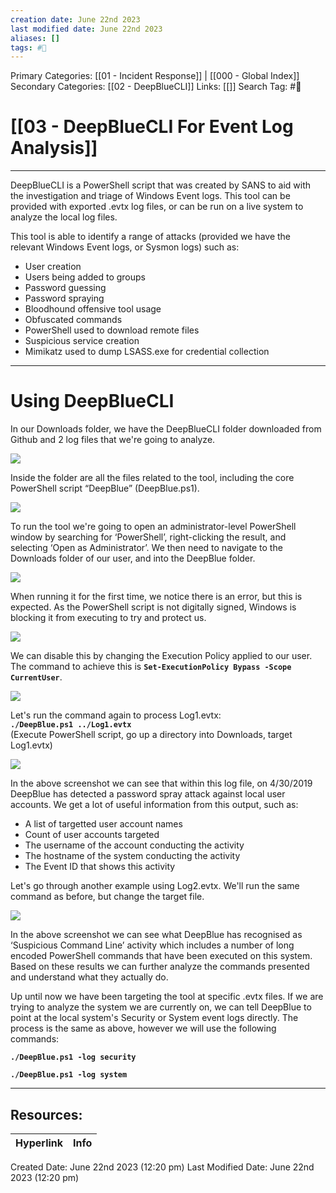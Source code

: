 ```yaml
---
creation date: June 22nd 2023
last modified date: June 22nd 2023
aliases: []
tags: #📖
---
```


Primary Categories: [[01 - Incident Response]] | [[000 - Global Index]] 
Secondary Categories: [[02 - DeepBlueCLI]] 
Links: [[]] 
Search Tag: #📖  

# [[03 - DeepBlueCLI For Event Log Analysis]]  
---

DeepBlueCLI is a PowerShell script that was created by SANS to aid with the investigation and triage of Windows Event logs. This tool can be provided with exported .evtx log files, or can be run on a live system to analyze the local log files.

This tool is able to identify a range of attacks (provided we have the relevant Windows Event logs, or Sysmon logs) such as:

- User creation
- Users being added to groups
- Password guessing
- Password spraying
- Bloodhound offensive tool usage
- Obfuscated commands
- PowerShell used to download remote files
- Suspicious service creation
- Mimikatz used to dump LSASS.exe for credential collection


---

# Using DeepBlueCLI

In our Downloads folder, we have the DeepBlueCLI folder downloaded from Github and 2 log files that we're going to analyze.

![](https://d2y9h8w1ydnujs.cloudfront.net/uploads/content/files/470a8fc4d722ac80ca083301834ead5c008f3c326ca3446c0f4cd74f9d83b16eaed9eff2d2fb349d976bd54ce9b8.PNG)

Inside the folder are all the files related to the tool, including the core PowerShell script “DeepBlue” (DeepBlue.ps1).

![](https://d2y9h8w1ydnujs.cloudfront.net/uploads/content/files/583ae113be540e8fda803013dfdf8be017fcdcdebdec2f486c596338e9e3926fa1954d94df5dd29d19568d00722c.PNG)

To run the tool we're going to open an administrator-level PowerShell window by searching for ‘PowerShell’, right-clicking the result, and selecting ‘Open as Administrator’. We then need to navigate to the Downloads folder of our user, and into the DeepBlue folder.

![](https://d2y9h8w1ydnujs.cloudfront.net/uploads/content/files/e55072a72cb5f30b00297b57637eb2ab4aaaa687ef06fade63262b26fb73faad3ae4eb54e46cf0f7a73ee94a5c03.PNG)

When running it for the first time, we notice there is an error, but this is expected. As the PowerShell script is not digitally signed, Windows is blocking it from executing to try and protect us.

![](https://d2y9h8w1ydnujs.cloudfront.net/uploads/content/files/f514098291467832e865e57414c77fe8a8bbf6d8dacc786f8af2c69475b505d01140ba848876a50cb3d27e0fce81.PNG)

We can disable this by changing the Execution Policy applied to our user. The command to achieve this is **`Set-ExecutionPolicy Bypass -Scope CurrentUser`**.

![](https://d2y9h8w1ydnujs.cloudfront.net/uploads/content/files/230efefa16c3b48358f48112699fb1172a5c67d3f00717a59e5bdd217ef87fd0181af0af06e2186a26ce564af27c.PNG)

Let's run the command again to process Log1.evtx:  
**`./DeepBlue.ps1 ../Log1.evtx`**  
(Execute PowerShell script, go up a directory into Downloads, target Log1.evtx)

![](https://d2y9h8w1ydnujs.cloudfront.net/uploads/content/files/ffdff52ab77d7ececb43c2db99b63eec94c5396c8fd3cd51042ff54685165a1b1538482ee4629fa235658548336e.PNG)

In the above screenshot we can see that within this log file, on 4/30/2019 DeepBlue has detected a password spray attack against local user accounts. We get a lot of useful information from this output, such as:

- A list of targetted user account names
- Count of user accounts targeted
- The username of the account conducting the activity
- The hostname of the system conducting the activity
- The Event ID that shows this activity

Let's go through another example using Log2.evtx. We'll run the same command as before, but change the target file.

![](https://d2y9h8w1ydnujs.cloudfront.net/uploads/content/files/64e52ea4282275693b371cd9276485b4ac74de64d4ebfeb207c41087e475bc712cefad6d69c8aaeed96230d84b38.PNG)

In the above screenshot we can see what DeepBlue has recognised as ‘Suspicious Command Line’ activity which includes a number of long encoded PowerShell commands that have been executed on this system. Based on these results we can further analyze the commands presented and understand what they actually do.

Up until now we have been targeting the tool at specific .evtx files. If we are trying to analyze the system we are currently on, we can tell DeepBlue to point at the local system's Security or System event logs directly. The process is the same as above, however we will use the following commands:

**`./DeepBlue.ps1 -log security`**

**`./DeepBlue.ps1 -log system`**


___

## Resources:

| Hyperlink | Info |
| --------- | ---- |


Created Date: June 22nd 2023 (12:20 pm) 
Last Modified Date: June 22nd 2023 (12:20 pm)
